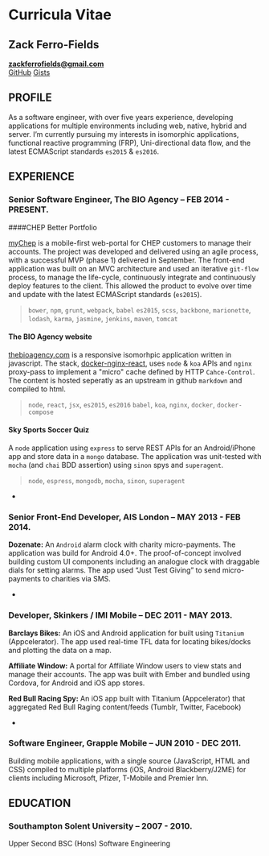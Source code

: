 Curricula Vitae
===============

Zack Ferro-Fields
-----------------

**zackferrofields@gmail.com**  
[GitHub](https://github.com/zackferrofields) 
[Gists](https://gist.github.com/zackferrofields)

PROFILE
-------

As a software engineer, with over five years experience, developing applications for multiple environments including web, native, hybrid and server. I’m currently pursuing my interests in isomorphic applications, functional reactive programming (FRP), Uni-directional data flow, and the latest ECMAScript standards `es2015` & `es2016`.

EXPERIENCE
----------

### Senior Software Engineer, The BIO Agency – FEB 2014 - PRESENT.

####CHEP Better Portfolio

[myChep](https://youtu.be/DPBR-l0sYd8) is a mobile-first web-portal for CHEP customers to manage their accounts. The project was developed and delivered using an agile process, with a successful MVP (phase 1) delivered in September. The front-end application was built on an MVC architecture and used an iterative `git-flow` process, to manage the life-cycle, continuously integrate and continuously deploy features to the client. This allowed the product to evolve over time and update with the latest ECMAScript standards (`es2015`).

> `bower`, `npm`, `grunt`, `webpack`, `babel` `es2015`, `scss`, `backbone`, `marionette`, `lodash`, `karma`, `jasmine`, `jenkins`, `maven`, `tomcat`

#### The BIO Agency website

[thebioagency.com](http://thebioagency.com) is a responsive isomorhpic application written in javascript. The stack, [docker-nginx-react](https://github.com/zackferrofields/docker-nginx-react), uses `node` & `koa` APIs and `nginx` proxy-pass to implement a "micro" cache defined by HTTP `Cahce-Control`. The content is hosted seperatly as an upstream in github `markdown` and compiled to html. 

> `node`, `react`, `jsx`, `es2015`, `es2016` `babel`, `koa`, `nginx`, `docker`, `docker-compose`

#### Sky Sports Soccer Quiz

A `node` application using `express` to serve REST APIs for an Android/iPhone app and store data in a `mongo` database. The application was unit-tested with `mocha` (and `chai` BDD assertion) using `sinon` spys and `superagent`.

> `node`, `espress`, `mongodb`, `mocha`, `sinon`, `superagent`

-

### Senior Front-End Developer, AIS London – MAY 2013 - FEB 2014.

**Dozenate:**
An `Android` alarm clock with charity micro-payments. The application was build for Android 4.0+. The proof-of-concept involved building custom UI components including an analogue clock with draggable dials for setting alarms. The app used “Just Test Giving” to send micro-payments to charities via SMS.

-

### Developer, Skinkers / IMI Mobile – DEC 2011 - MAY 2013.

**Barclays Bikes:**
An iOS and Android application for built using `Titanium` (Appcelerator). The app used real-time TFL data for locating bikes/docks and plotting the data on a map.

**Affiliate Window:**
A portal for Affiliate Window users to view stats and manage their accounts. The app was built with Ember and bundled using Cordova, for Android and iOS app stores.

**Red Bull Racing Spy:**
An iOS app built with Titanium (Appcelerator) that aggregated Red Bull Raging content/feeds (Tumblr, Twitter, Facebook)

-

### Software Engineer, Grapple Mobile – JUN 2010 - DEC 2011.

Building mobile applications, with a single source (JavaScript, HTML and CSS) compiled to multiple platforms (iOS, Android Blackberry/J2ME) for clients including Microsoft, Pfizer, T-Mobile and Premier Inn.

EDUCATION
--------------

### Southampton Solent University – 2007 - 2010.
Upper Second BSC (Hons) Software Engineering

